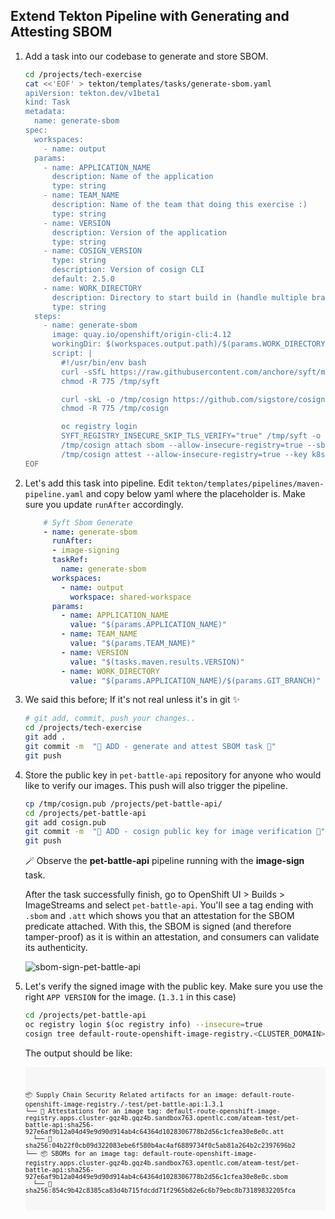 ## Extend Tekton Pipeline with Generating and Attesting SBOM

1. Add a task into our codebase to generate and store SBOM.

    ```bash
    cd /projects/tech-exercise
    cat <<'EOF' > tekton/templates/tasks/generate-sbom.yaml
    apiVersion: tekton.dev/v1beta1
    kind: Task
    metadata:
      name: generate-sbom
    spec:
      workspaces:
        - name: output
      params:
        - name: APPLICATION_NAME
          description: Name of the application
          type: string
        - name: TEAM_NAME
          description: Name of the team that doing this exercise :)
          type: string
        - name: VERSION
          description: Version of the application
          type: string
        - name: COSIGN_VERSION
          type: string
          description: Version of cosign CLI
          default: 2.5.0
        - name: WORK_DIRECTORY
          description: Directory to start build in (handle multiple branches)
          type: string
      steps:
        - name: generate-sbom
          image: quay.io/openshift/origin-cli:4.12
          workingDir: $(workspaces.output.path)/$(params.WORK_DIRECTORY)
          script: |
            #!/usr/bin/env bash
            curl -sSfL https://raw.githubusercontent.com/anchore/syft/main/install.sh | sh -s -- -b /tmp
            chmod -R 775 /tmp/syft

            curl -skL -o /tmp/cosign https://github.com/sigstore/cosign/releases/download/v$(params.COSIGN_VERSION)/cosign-linux-amd64
            chmod -R 775 /tmp/cosign

            oc registry login
            SYFT_REGISTRY_INSECURE_SKIP_TLS_VERIFY="true" /tmp/syft -o spdx `oc registry info`/$(params.TEAM_NAME)-test/$(params.APPLICATION_NAME):$(params.VERSION) > $(params.TEAM_NAME)-test-$(params.APPLICATION_NAME)-$(params.VERSION).sbom
            /tmp/cosign attach sbom --allow-insecure-registry=true --sbom $(params.TEAM_NAME)-test-$(params.APPLICATION_NAME)-$(params.VERSION).sbom `oc registry info`/$(params.TEAM_NAME)-test/$(params.APPLICATION_NAME):$(params.VERSION)
            /tmp/cosign attest --allow-insecure-registry=true --key k8s://$(params.TEAM_NAME)-ci-cd/$(params.TEAM_NAME)-cosign --yes --predicate $(params.TEAM_NAME)-test-$(params.APPLICATION_NAME)-$(params.VERSION).sbom `oc registry info`/$(params.TEAM_NAME)-test/$(params.APPLICATION_NAME):$(params.VERSION)
    EOF
    ```

2. Let's add this task into pipeline. Edit `tekton/templates/pipelines/maven-pipeline.yaml` and copy below yaml where the placeholder is. Make sure you update `runAfter` accordingly.

    ```yaml
        # Syft Sbom Generate
        - name: generate-sbom
          runAfter:
          - image-signing
          taskRef:
            name: generate-sbom
          workspaces:
            - name: output
              workspace: shared-workspace
          params:
            - name: APPLICATION_NAME
              value: "$(params.APPLICATION_NAME)"
            - name: TEAM_NAME
              value: "$(params.TEAM_NAME)"
            - name: VERSION
              value: "$(tasks.maven.results.VERSION)"
            - name: WORK_DIRECTORY
              value: "$(params.APPLICATION_NAME)/$(params.GIT_BRANCH)"
    ```

3. We said this before; If it's not real unless it's in git ✨

    ```bash
    # git add, commit, push your changes..
    cd /projects/tech-exercise
    git add .
    git commit -m  "🤑 ADD - generate and attest SBOM task 🤑"
    git push
    ```

4. Store the public key in `pet-battle-api` repository for anyone who would like to verify our images. This push will also trigger the pipeline.

    ```bash
    cp /tmp/cosign.pub /projects/pet-battle-api/
    cd /projects/pet-battle-api
    git add cosign.pub
    git commit -m  "🫛 ADD - cosign public key for image verification 🫛"
    git push
    ```

    🪄 Observe the **pet-battle-api** pipeline running with the **image-sign** task.

    After the task successfully finish, go to OpenShift UI > Builds > ImageStreams and select `pet-battle-api`. You'll see a tag ending with `.sbom` and `.att` which shows you that an attestation for the SBOM predicate attached. With this, the SBOM is signed (and therefore tamper-proof) as it is within an attestation, and consumers can validate its authenticity.

    ![sbom-sign-pet-battle-api](images/sbom-sign-pet-battle-api.png)

5.  Let's verify the signed image with the public key. Make sure you use the right `APP VERSION` for the image. (`1.3.1` in this case)

    ```bash
    cd /projects/pet-battle-api
    oc registry login $(oc registry info) --insecure=true
    cosign tree default-route-openshift-image-registry.<CLUSTER_DOMAIN>/<TEAM_NAME>-test/pet-battle-api:1.3.1 --allow-insecure-registry
    ```

    The output should be like:

    <div class="slider" style="background: #f7f7f7">
    <pre><code class="slide">
    <pre><code class="language-bash">
    📦 Supply Chain Security Related artifacts for an image: default-route-openshift-image-registry.<CLUSTER_DOMAIN>/<TEAM_NAME>-test/pet-battle-api:1.3.1
    └── 💾 Attestations for an image tag: default-route-openshift-image-registry.apps.cluster-gqz4b.gqz4b.sandbox763.opentlc.com/ateam-test/pet-battle-api:sha256-927e6af9b12a04d49e9d90d914ab4c64364d1028306778b2d56c1cfea30e8e0c.att
      └── 🍒 sha256:04b22f0cb09d322083ebe6f580b4ac4af6889734f0c5ab81a264b2c2397696b2
    └── 📦 SBOMs for an image tag: default-route-openshift-image-registry.apps.cluster-gqz4b.gqz4b.sandbox763.opentlc.com/ateam-test/pet-battle-api:sha256-927e6af9b12a04d49e9d90d914ab4c64364d1028306778b2d56c1cfea30e8e0c.sbom
      └── 🍒 sha256:854c9b42c8385ca83d4b715fdcdd71f2965b82e6c6b79ebc8b73189832205fca
    </pre></code>
    </code></pre></div>
